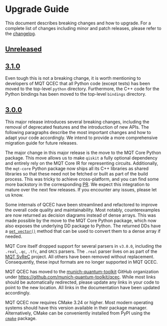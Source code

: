 # Upgrade Guide

This document describes breaking changes and how to upgrade. For a complete list of changes including minor and patch releases, please refer to the [changelog](CHANGELOG.md).

## [Unreleased]

## [3.1.0]

Even tough this is not a breaking change, it is worth mentioning to developers of MQT QCEC that all Python code (except tests) has been moved to the top-level `python` directory.
Furthermore, the C++ code for the Python bindings has been moved to the top-level `bindings` directory.

## [3.0.0]

This major release introduces several breaking changes, including the removal of deprecated features and the introduction of new APIs.
The following paragraphs describe the most important changes and how to adapt your code accordingly.
We intend to provide a more comprehensive migration guide for future releases.

The major change in this major release is the move to the MQT Core Python package.
This move allows us to make `qiskit` a fully optional dependency and entirely rely on the MQT Core IR for representing circuits.
Additionally, the `mqt-core` Python package now ships all its C++ libraries as shared libraries so that these need not be fetched or built as part of the build process.
This was tricky to achieve cross-platform, and you can find some more backstory in the corresponding [PR](https://github.com/munich-quantum-toolkit/qcec/pulls/432).
We expect this integration to mature over the next few releases.
If you encounter any issues, please let us know.

Some internals of QCEC have been streamlined and refactored to improve the overall code quality and maintainability.
Most notably, counterexamples are now returned as decision diagrams instead of dense arrays.
This was made possible by the move to the MQT Core Python package, which now also exposes the underlying DD package to Python.
The returned DDs have a [`get_vector()`](https://mqt.readthedocs.io/projects/core/en/v3.0.2/api/mqt/core/dd/#mqt.core.dd.VectorDD.get_vector) method that can be used to convert them to a dense array if needed.

MQT Core itself dropped support for several parsers in `v3.0.0`, including the `.real`, `.qc`, `.tfc`, and `GRCS` parsers.
The `.real` parser lives on as part of the [MQT SyReC] project. All others have been removed without replacement.
Consequently, these input formats are no longer supported in MQT QCEC.

MQT QCEC has moved to the [munich-quantum-toolkit](https://github.com/munich-quantum-toolkit) GitHub organization under https://github.com/munich-quantum-toolkit/qcec.
While most links should be automatically redirected, please update any links in your code to point to the new location.
All links in the documentation have been updated accordingly.

MQT QCEC now requires CMake 3.24 or higher.
Most modern operating systems should have this version available in their package manager.
Alternatively, CMake can be conveniently installed from PyPI using the [`cmake`](https://pypi.org/project/cmake/) package.

<!-- Version links -->

[unreleased]: https://github.com/munich-quantum-toolkit/qcec/compare/v3.1.0...HEAD
[3.1.0]: https://github.com/munich-quantum-toolkit/qcec/compare/v3.0.0...v3.1.0
[3.0.0]: https://github.com/munich-quantum-toolkit/qcec/compare/v2.8.2...v3.0.0

<!-- Other links -->

[MQT SyReC]: https://github.com/cda-tum/mqt-syrec
